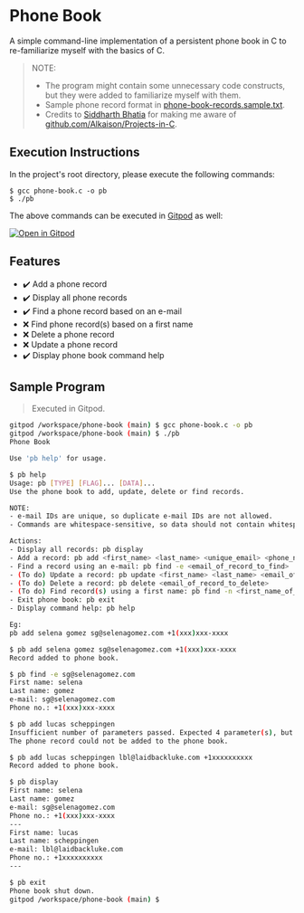 # Phone Book

A simple command-line implementation of a persistent phone book in C to re-familiarize myself with the basics of C.

> NOTE:
>
> -   The program might contain some unnecessary code constructs, but they were added to familiarize myself with them.
> -   Sample phone record format in [phone-book-records.sample.txt](phone-book-records.sample.txt).
> -   Credits to [Siddharth Bhatia](https://github.com/welding-torch) for making me aware of [github.com/Alkaison/Projects-in-C](https://github.com/Alkaison/Projects-in-C#5-phonebook---code-here).

## Execution Instructions

In the project's root directory, please execute the following commands:

```shell
$ gcc phone-book.c -o pb
$ ./pb
```

The above commands can be executed in [Gitpod](https://gitpod.io) as well:

[![Open in Gitpod](https://gitpod.io/button/open-in-gitpod.svg)](https://gitpod.io/#https://github.com/HarshKapadia2/phone-book)

## Features

-   ✔️ Add a phone record
-   ✔️ Display all phone records
-   ✔️ Find a phone record based on an e-mail
-   ❌ Find phone record(s) based on a first name
-   ❌ Delete a phone record
-   ❌ Update a phone record
-   ✔️ Display phone book command help

## Sample Program

> Executed in Gitpod.

```bash
gitpod /workspace/phone-book (main) $ gcc phone-book.c -o pb
gitpod /workspace/phone-book (main) $ ./pb
Phone Book

Use 'pb help' for usage.

$ pb help
Usage: pb [TYPE] [FLAG]... [DATA]...
Use the phone book to add, update, delete or find records.

NOTE:
- e-mail IDs are unique, so duplicate e-mail IDs are not allowed.
- Commands are whitespace-sensitive, so data should not contain whitespaces.

Actions:
- Display all records: pb display
- Add a record: pb add <first_name> <last_name> <unique_email> <phone_number>
- Find a record using an e-mail: pb find -e <email_of_record_to_find>
- (To do) Update a record: pb update <first_name> <last_name> <email_of_record_to_update> <phone_number>
- (To do) Delete a record: pb delete <email_of_record_to_delete>
- (To do) Find record(s) using a first name: pb find -n <first_name_of_records_to_find>
- Exit phone book: pb exit
- Display command help: pb help

Eg:
pb add selena gomez sg@selenagomez.com +1(xxx)xxx-xxxx

$ pb add selena gomez sg@selenagomez.com +1(xxx)xxx-xxxx
Record added to phone book.

$ pb find -e sg@selenagomez.com
First name: selena
Last name: gomez
e-mail: sg@selenagomez.com
Phone no.: +1(xxx)xxx-xxxx

$ pb add lucas scheppingen
Insufficient number of parameters passed. Expected 4 parameter(s), but got 2. Use 'pb help' for usage.
The phone record could not be added to the phone book.

$ pb add lucas scheppingen lbl@laidbackluke.com +1xxxxxxxxxx
Record added to phone book.

$ pb display
First name: selena
Last name: gomez
e-mail: sg@selenagomez.com
Phone no.: +1(xxx)xxx-xxxx
---
First name: lucas
Last name: scheppingen
e-mail: lbl@laidbackluke.com
Phone no.: +1xxxxxxxxxx
---

$ pb exit
Phone book shut down.
gitpod /workspace/phone-book (main) $
```
